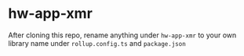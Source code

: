 # hw-app-xmr

After cloning this repo, rename anything under `hw-app-xmr` to your own library name under `rollup.config.ts` and `package.json`
